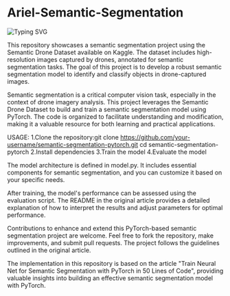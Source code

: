 # Ariel-Semantic-Segmentation
<a>
    <img src="https://readme-typing-svg.demolab.com?font=Georgia&size=50&duration=2000&pause=500&multiline=true&width=1500&height=80&lines=Ariel+Semantic+segmentation" alt="Typing SVG" />
</a>

This repository showcases a semantic segmentation project using the Semantic Drone Dataset available on Kaggle. The dataset includes high-resolution images captured by drones, annotated for semantic segmentation tasks. The goal of this project is to develop a robust semantic segmentation model to identify and classify objects in drone-captured images.

Semantic segmentation is a critical computer vision task, especially in the context of drone imagery analysis. This project leverages the Semantic Drone Dataset to build and train a semantic segmentation model using PyTorch. The code is organized to facilitate understanding and modification, making it a valuable resource for both learning and practical applications.

USAGE:
1.Clone the repository:git clone https://github.com/your-username/semantic-segmentation-pytorch.git
cd semantic-segmentation-pytorch
2.Install dependencies
3.Train the model
4.Evaluate the model

The model architecture is defined in model.py. It includes essential components for semantic segmentation, and you can customize it based on your specific needs.

After training, the model's performance can be assessed using the evaluation script. The README in the original article provides a detailed explanation of how to interpret the results and adjust parameters for optimal performance.

Contributions to enhance and extend this PyTorch-based semantic segmentation project are welcome. Feel free to fork the repository, make improvements, and submit pull requests. The project follows the guidelines outlined in the original article.

The implementation in this repository is based on the article "Train Neural Net for Semantic Segmentation with PyTorch in 50 Lines of Code", providing valuable insights into building an effective semantic segmentation model with PyTorch.
